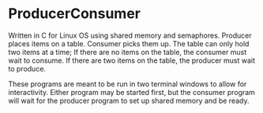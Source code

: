 # ProducerConsumer
Written in C for Linux OS using shared memory and semaphores. 
Producer places items on a table. Consumer picks them up. The 
table can only hold two items at a time; If there are no items
on the table, the consumer must wait to consume. If there are 
two items on the table, the producer must wait to produce. 

These programs are meant to be run in two terminal windows
to allow for interactivity. Either program may be started first,
but the consumer program will wait for the producer program 
to set up shared memory and be ready. 
